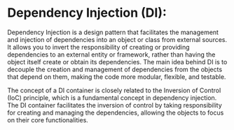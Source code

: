 # Dependency Injection (DI): 

Dependency Injection is a design pattern that facilitates the management and 
injection of dependencies into an object or class from external sources. It 
allows you to invert the responsibility of creating or providing dependencies 
to an external entity or framework, rather than having the object itself 
create or obtain its dependencies. The main idea behind DI is to decouple the 
creation and management of dependencies from the objects that depend on them, 
making the code more modular, flexible, and testable.

The concept of a DI container is closely related to the Inversion of Control 
(IoC) principle, which is a fundamental concept in dependency injection. The 
DI container facilitates the inversion of control by taking responsibility 
for creating and managing the dependencies, allowing the objects to focus on 
their core functionalities.